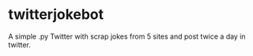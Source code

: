 # twitterjokebot
A simple .py Twitter with scrap jokes from 5 sites and post twice a day in twitter.
